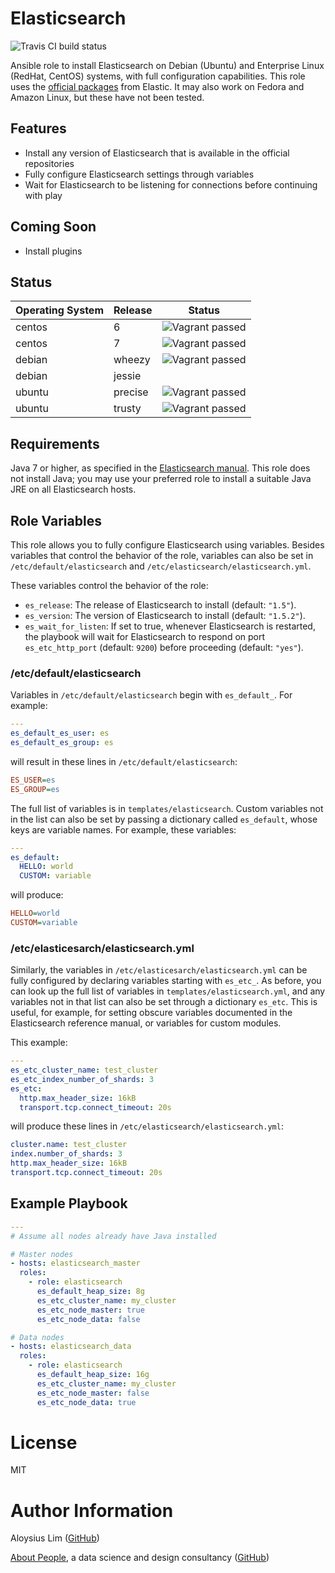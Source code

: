 # Elasticsearch

![Travis CI build status](https://api.travis-ci.org/abtpeople/ansible-elasticsearch.svg)

Ansible role to install Elasticsearch on Debian (Ubuntu) and Enterprise Linux (RedHat, CentOS) systems, with full configuration capabilities. This role uses the [official packages](https://www.elastic.co/guide/en/elasticsearch/reference/current/setup-repositories.html) from Elastic. It may also work on Fedora and Amazon Linux, but these have not been tested.

## Features

* Install any version of Elasticsearch that is available in the official repositories
* Fully configure Elasticsearch settings through variables
* Wait for Elasticsearch to be listening for connections before continuing with play

## Coming Soon

* Install plugins

## Status

Operating System | Release | Status                                                                                           |
---------------- | ------- | ------                                                                                           |
centos           | 6       | ![Vagrant passed](https://img.shields.io/badge/Vagrant-passed-brightgreen.svg?style=flat-square) |                  |
centos           | 7       | ![Vagrant passed](https://img.shields.io/badge/Vagrant-passed-brightgreen.svg?style=flat-square) |
debian           | wheezy  | ![Vagrant passed](https://img.shields.io/badge/Vagrant-passed-brightgreen.svg?style=flat-square) |
debian           | jessie  |                                                                                                  |
ubuntu           | precise | ![Vagrant passed](https://img.shields.io/badge/Vagrant-passed-brightgreen.svg?style=flat-square) |
ubuntu           | trusty  | ![Vagrant passed](https://img.shields.io/badge/Vagrant-passed-brightgreen.svg?style=flat-square) |

## Requirements
Java 7 or higher, as specified in the [Elasticsearch manual](https://www.elastic.co/guide/en/elasticsearch/reference/current/setup.html#jvm-version). This role does not install Java; you may use your preferred role to install a suitable Java JRE on all Elasticsearch hosts.

## Role Variables

This role allows you to fully configure Elasticsearch using variables. Besides variables that control the behavior of the role, variables can also be set in `/etc/default/elasticsearch` and `/etc/elasticsearch/elasticsearch.yml`.

These variables control the behavior of the role:

* `es_release`: The release of Elasticsearch to install (default: `"1.5"`).
* `es_version`: The version of Elasticsearch to install (default: `"1.5.2"`).
* `es_wait_for_listen`: If set to true, whenever Elasticsearch is restarted, the playbook will wait for Elasticsearch to respond on port `es_etc_http_port` (default: `9200`) before proceeding (default: `"yes"`).

### /etc/default/elasticsearch

Variables in `/etc/default/elasticsearch` begin with `es_default_`. For example:

```yaml
---
es_default_es_user: es
es_default_es_group: es
```

will result in these lines in `/etc/default/elasticsearch`:

```ini
ES_USER=es
ES_GROUP=es
```

The full list of variables is in `templates/elasticsearch`. Custom variables not in the list can also be set by passing a dictionary called `es_default`, whose keys are variable names. For example, these variables:

```yaml
---
es_default:
  HELLO: world
  CUSTOM: variable
```

will produce:

```ini
HELLO=world
CUSTOM=variable
```

### /etc/elasticesarch/elasticsearch.yml

Similarly, the variables in `/etc/elasticesarch/elasticsearch.yml` can be fully configured by declaring variables starting with `es_etc_`. As before, you can look up the full list of variables in `templates/elasticsearch.yml`, and any variables not in that list can also be set through a dictionary `es_etc`. This is useful, for example, for setting obscure variables documented in the Elasticsearch reference manual, or variables for custom modules.

This example:

```yaml
---
es_etc_cluster_name: test_cluster
es_etc_index_number_of_shards: 3
es_etc:
  http.max_header_size: 16kB
  transport.tcp.connect_timeout: 20s
```

will produce these lines in `/etc/elasticsearch/elasticsearch.yml`:

```yaml
cluster.name: test_cluster
index.number_of_shards: 3
http.max_header_size: 16kB
transport.tcp.connect_timeout: 20s
```

## Example Playbook

```yaml
---
# Assume all nodes already have Java installed

# Master nodes
- hosts: elasticsearch_master
  roles:
    - role: elasticsearch
      es_default_heap_size: 8g
      es_etc_cluster_name: my_cluster
      es_etc_node_master: true
      es_etc_node_data: false

# Data nodes
- hosts: elasticsearch_data
  roles:
    - role: elasticsearch
      es_default_heap_size: 16g
      es_etc_cluster_name: my_cluster
      es_etc_node_master: false
      es_etc_node_data: true
```

# License

MIT

# Author Information

Aloysius Lim ([GitHub](https://github.com/aloysius-lim))

[About People](http://www.abtpeople.com/), a data science and design consultancy ([GitHub](https://github.com/abtpeople))
